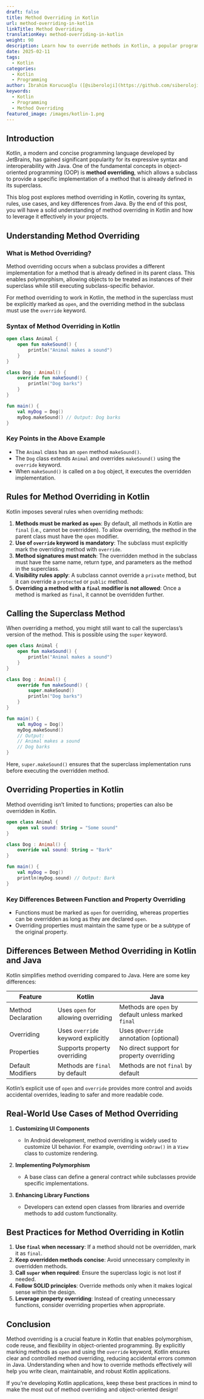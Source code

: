 ```yaml
---
draft: false
title: Method Overriding in Kotlin
url: method-overriding-in-kotlin
linkTitle: Method Overriding
translationKey: method-overriding-in-kotlin
weight: 90
description: Learn how to override methods in Kotlin, a popular programming language for Android development.
date: 2025-02-11
tags:
  - Kotlin
categories:
  - Kotlin
  - Programming
author: İbrahim Korucuoğlu ([@siberoloji](https://github.com/siberoloji))
keywords:
  - Kotlin
  - Programming
  - Method Overriding
featured_image: /images/kotlin-1.png
---
```

## Introduction

Kotlin, a modern and concise programming language developed by JetBrains, has gained significant popularity for its expressive syntax and interoperability with Java. One of the fundamental concepts in object-oriented programming (OOP) is **method overriding**, which allows a subclass to provide a specific implementation of a method that is already defined in its superclass.

This blog post explores method overriding in Kotlin, covering its syntax, rules, use cases, and key differences from Java. By the end of this post, you will have a solid understanding of method overriding in Kotlin and how to leverage it effectively in your projects.

## Understanding Method Overriding

### What is Method Overriding?

Method overriding occurs when a subclass provides a different implementation for a method that is already defined in its parent class. This enables polymorphism, allowing objects to be treated as instances of their superclass while still executing subclass-specific behavior.

For method overriding to work in Kotlin, the method in the superclass must be explicitly marked as `open`, and the overriding method in the subclass must use the `override` keyword.

### Syntax of Method Overriding in Kotlin

```kotlin
open class Animal {
    open fun makeSound() {
        println("Animal makes a sound")
    }
}

class Dog : Animal() {
    override fun makeSound() {
        println("Dog barks")
    }
}

fun main() {
    val myDog = Dog()
    myDog.makeSound() // Output: Dog barks
}
```

### Key Points in the Above Example

- The `Animal` class has an `open` method `makeSound()`.
- The `Dog` class extends `Animal` and overrides `makeSound()` using the `override` keyword.
- When `makeSound()` is called on a `Dog` object, it executes the overridden implementation.

## Rules for Method Overriding in Kotlin

Kotlin imposes several rules when overriding methods:

1. **Methods must be marked as `open`**: By default, all methods in Kotlin are `final` (i.e., cannot be overridden). To allow overriding, the method in the parent class must have the `open` modifier.
2. **Use of `override` keyword is mandatory**: The subclass must explicitly mark the overriding method with `override`.
3. **Method signatures must match**: The overridden method in the subclass must have the same name, return type, and parameters as the method in the superclass.
4. **Visibility rules apply**: A subclass cannot override a `private` method, but it can override a `protected` or `public` method.
5. **Overriding a method with a `final` modifier is not allowed**: Once a method is marked as `final`, it cannot be overridden further.

## Calling the Superclass Method

When overriding a method, you might still want to call the superclass’s version of the method. This is possible using the `super` keyword.

```kotlin
open class Animal {
    open fun makeSound() {
        println("Animal makes a sound")
    }
}

class Dog : Animal() {
    override fun makeSound() {
        super.makeSound()
        println("Dog barks")
    }
}

fun main() {
    val myDog = Dog()
    myDog.makeSound()
    // Output:
    // Animal makes a sound
    // Dog barks
}
```

Here, `super.makeSound()` ensures that the superclass implementation runs before executing the overridden method.

## Overriding Properties in Kotlin

Method overriding isn’t limited to functions; properties can also be overridden in Kotlin.

```kotlin
open class Animal {
    open val sound: String = "Some sound"
}

class Dog : Animal() {
    override val sound: String = "Bark"
}

fun main() {
    val myDog = Dog()
    println(myDog.sound) // Output: Bark
}
```

### Key Differences Between Function and Property Overriding

- Functions must be marked as `open` for overriding, whereas properties can be overridden as long as they are declared `open`.
- Overriding properties must maintain the same type or be a subtype of the original property.

## Differences Between Method Overriding in Kotlin and Java

Kotlin simplifies method overriding compared to Java. Here are some key differences:

| Feature | Kotlin | Java |
|---------|--------|------|
| Method Declaration | Uses `open` for allowing overriding | Methods are `open` by default unless marked `final` |
| Overriding | Uses `override` keyword explicitly | Uses `@Override` annotation (optional) |
| Properties | Supports property overriding | No direct support for property overriding |
| Default Modifiers | Methods are `final` by default | Methods are not `final` by default |

Kotlin’s explicit use of `open` and `override` provides more control and avoids accidental overrides, leading to safer and more readable code.

## Real-World Use Cases of Method Overriding

1. **Customizing UI Components**
   - In Android development, method overriding is widely used to customize UI behavior. For example, overriding `onDraw()` in a `View` class to customize rendering.

2. **Implementing Polymorphism**
   - A base class can define a general contract while subclasses provide specific implementations.

3. **Enhancing Library Functions**
   - Developers can extend open classes from libraries and override methods to add custom functionality.

## Best Practices for Method Overriding in Kotlin

1. **Use `final` when necessary**: If a method should not be overridden, mark it as `final`.
2. **Keep overridden methods concise**: Avoid unnecessary complexity in overridden methods.
3. **Call `super` when required**: Ensure the superclass logic is not lost if needed.
4. **Follow SOLID principles**: Override methods only when it makes logical sense within the design.
5. **Leverage property overriding**: Instead of creating unnecessary functions, consider overriding properties when appropriate.

## Conclusion

Method overriding is a crucial feature in Kotlin that enables polymorphism, code reuse, and flexibility in object-oriented programming. By explicitly marking methods as `open` and using the `override` keyword, Kotlin ensures clear and controlled method overriding, reducing accidental errors common in Java. Understanding when and how to override methods effectively will help you write clean, maintainable, and robust Kotlin applications.

If you're developing Kotlin applications, keep these best practices in mind to make the most out of method overriding and object-oriented design!
